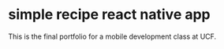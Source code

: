 # simple recipe react native app
This is the final portfolio for a mobile development class at UCF. 
